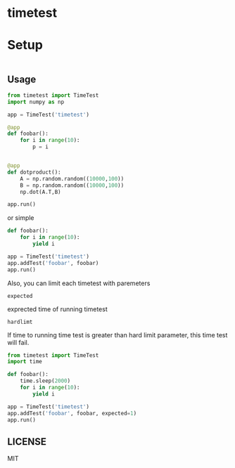 # timetest


# Setup

```git clone https://github.com/saromanov/timetest
```

## Usage

```python
from timetest import TimeTest
import numpy as np

app = TimeTest('timetest')

@app
def foobar():
    for i in range(10):
        p = i


@app
def dotproduct():
    A = np.random.random((10000,100))
    B = np.random.random((10000,100))
    np.dot(A.T,B)

app.run()
```

or simple
```python
def foobar():
    for i in range(10):
        yield i

app = TimeTest('timetest')
app.addTest('foobar', foobar)
app.run()
```

Also, you can limit each timetest with paremeters
```
expected
```
exprected time of running timetest
```
hardlimt
```
If time to running time test is greater than hard limit parameter, this time test will fail.

```python
from timetest import TimeTest
import time

def foobar():
    time.sleep(2000)
    for i in range(10):
        yield i

app = TimeTest('timetest')
app.addTest('foobar', foobar, expected=1)
app.run()
```

## LICENSE
MIT

